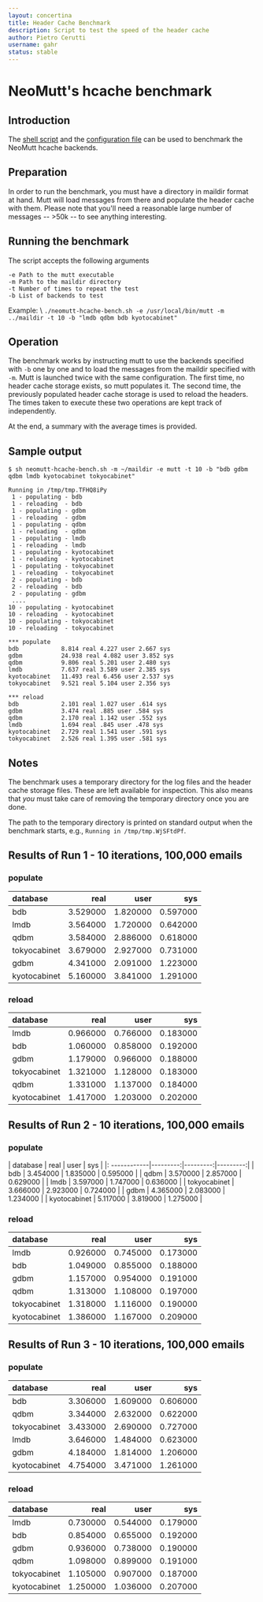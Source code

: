 ```yaml
---
layout: concertina
title: Header Cache Benchmark
description: Script to test the speed of the header cache
author: Pietro Cerutti
username: gahr
status: stable
---
```


# NeoMutt's hcache benchmark

## Introduction

The [shell script](/contrib/hcache-bench.sh) and the
[configuration file](/contrib/hcache-bench.rc) can be used to benchmark the
NeoMutt hcache backends.

## Preparation

In order to run the benchmark, you must have a directory in maildir format at
hand. Mutt will load messages from there and populate the header cache with
them. Please note that you'll need a reasonable large number of messages --
\>50k -- to see anything interesting.

## Running the benchmark

The script accepts the following arguments

```reply
-e Path to the mutt executable
-m Path to the maildir directory
-t Number of times to repeat the test
-b List of backends to test
```

Example: \\
`./neomutt-hcache-bench.sh -e /usr/local/bin/mutt -m ../maildir -t 10 -b "lmdb qdbm bdb kyotocabinet"`

## Operation

The benchmark works by instructing mutt to use the backends specified with `-b`
one by one and to load the messages from the maildir specified with `-m`. Mutt
is launched twice with the same configuration. The first time, no header cache
storage exists, so mutt populates it. The second time, the previously populated
header cache storage is used to reload the headers. The times taken to execute
these two operations are kept track of independently.

At the end, a summary with the average times is provided.

## Sample output

```
$ sh neomutt-hcache-bench.sh -m ~/maildir -e mutt -t 10 -b "bdb gdbm qdbm lmdb kyotocabinet tokyocabinet"
```

```reply
Running in /tmp/tmp.TFHQ8iPy
 1 - populating - bdb
 1 - reloading  - bdb
 1 - populating - gdbm
 1 - reloading  - gdbm
 1 - populating - qdbm
 1 - reloading  - qdbm
 1 - populating - lmdb
 1 - reloading  - lmdb
 1 - populating - kyotocabinet
 1 - reloading  - kyotocabinet
 1 - populating - tokyocabinet
 1 - reloading  - tokyocabinet
 2 - populating - bdb
 2 - reloading  - bdb
 2 - populating - gdbm
 ....
10 - populating - kyotocabinet
10 - reloading  - kyotocabinet
10 - populating - tokyocabinet
10 - reloading  - tokyocabinet

*** populate
bdb            8.814 real 4.227 user 2.667 sys
gdbm           24.938 real 4.082 user 3.852 sys
qdbm           9.806 real 5.201 user 2.480 sys
lmdb           7.637 real 3.589 user 2.385 sys
kyotocabinet   11.493 real 6.456 user 2.537 sys
tokyocabinet   9.521 real 5.104 user 2.356 sys

*** reload
bdb            2.101 real 1.027 user .614 sys
gdbm           3.474 real .885 user .584 sys
qdbm           2.170 real 1.142 user .552 sys
lmdb           1.694 real .845 user .478 sys
kyotocabinet   2.729 real 1.541 user .591 sys
tokyocabinet   2.526 real 1.395 user .581 sys
```

## Notes

The benchmark uses a temporary directory for the log files and the header cache
storage files. These are left available for inspection. This also means that
*you* must take care of removing the temporary directory once you are done.

The path to the temporary directory is printed on standard output when the
benchmark starts, e.g., `Running in /tmp/tmp.WjSFtdPf`.

## Results of Run 1 - 10 iterations, 100,000 emails

### populate

| database     | real     | user     | sys      |
|:-------------|---------:|---------:|---------:|
| bdb          | 3.529000 | 1.820000 | 0.597000 |
| lmdb         | 3.564000 | 1.720000 | 0.642000 |
| qdbm         | 3.584000 | 2.886000 | 0.618000 |
| tokyocabinet | 3.679000 | 2.927000 | 0.731000 |
| gdbm         | 4.341000 | 2.091000 | 1.223000 |
| kyotocabinet | 5.160000 | 3.841000 | 1.291000 |

### reload

| database     | real     | user     | sys      |
|:-------------|---------:|---------:|---------:|
| lmdb         | 0.966000 | 0.766000 | 0.183000 |
| bdb          | 1.060000 | 0.858000 | 0.192000 |
| gdbm         | 1.179000 | 0.966000 | 0.188000 |
| tokyocabinet | 1.321000 | 1.128000 | 0.183000 |
| qdbm         | 1.331000 | 1.137000 | 0.184000 |
| kyotocabinet | 1.417000 | 1.203000 | 0.202000 |

## Results of Run 2 - 10 iterations, 100,000 emails

### populate

| database     | real     | user     | sys      |
|: ------------|---------:|---------:|---------:|
| bdb          | 3.454000 | 1.835000 | 0.595000 |
| qdbm         | 3.570000 | 2.857000 | 0.629000 |
| lmdb         | 3.597000 | 1.747000 | 0.636000 |
| tokyocabinet | 3.666000 | 2.923000 | 0.724000 |
| gdbm         | 4.365000 | 2.083000 | 1.234000 |
| kyotocabinet | 5.117000 | 3.819000 | 1.275000 |

### reload

| database     | real     | user     | sys      |
|:-------------|---------:|---------:|---------:|
| lmdb         | 0.926000 | 0.745000 | 0.173000 |
| bdb          | 1.049000 | 0.855000 | 0.188000 |
| gdbm         | 1.157000 | 0.954000 | 0.191000 |
| qdbm         | 1.313000 | 1.108000 | 0.197000 |
| tokyocabinet | 1.318000 | 1.116000 | 0.190000 |
| kyotocabinet | 1.386000 | 1.167000 | 0.209000 |

## Results of Run 3 - 10 iterations, 100,000 emails

### populate

| database     | real     | user     | sys      |
|:-------------|---------:|---------:|---------:|
| bdb          | 3.306000 | 1.609000 | 0.606000 |
| qdbm         | 3.344000 | 2.632000 | 0.622000 |
| tokyocabinet | 3.433000 | 2.690000 | 0.727000 |
| lmdb         | 3.646000 | 1.484000 | 0.623000 |
| gdbm         | 4.184000 | 1.814000 | 1.206000 |
| kyotocabinet | 4.754000 | 3.471000 | 1.261000 |

### reload

| database     | real     | user     | sys      |
|:-------------|---------:|---------:|---------:|
| lmdb         | 0.730000 | 0.544000 | 0.179000 |
| bdb          | 0.854000 | 0.655000 | 0.192000 |
| gdbm         | 0.936000 | 0.738000 | 0.190000 |
| qdbm         | 1.098000 | 0.899000 | 0.191000 |
| tokyocabinet | 1.105000 | 0.907000 | 0.187000 |
| kyotocabinet | 1.250000 | 1.036000 | 0.207000 |

